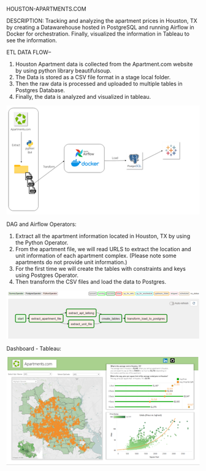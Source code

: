 HOUSTON-APARTMENTS.COM

DESCRIPTION:
Tracking and analyzing the apartment prices in Houston, TX by creating a Datawarehouse hosted in PostgreSQL and running Airflow in Docker for orchestration. Finally, visualized the information in Tableau to see the information.

ETL DATA FLOW–
1.	Houston Apartment data is collected from the Apartment.com website by using python library beautifulsoup.
2.	The Data is stored as a CSV file format in a stage local folder.
3.	Then the raw data is processed and uploaded to multiple tables in Postgres Database.
4.	Finally, the data is analyzed and visualized in tableau. 
 
![](Images/Project.png)


DAG and Airflow Operators: 

1.	Extract all the apartment information located in Houston, TX by using the Python Operator.
2.	From the apartment file, we will read URLS to extract the location and unit information of each apartment complex. 
    (Please note some apartments do not provide unit information.)
3.	For the first time we will create the tables with constraints and keys using Postgres Operator.
4.	Then transform the CSV files and load the data to Postgres.

![](Images/DAG.PNG)

Dashboard - Tableau: 

![](Images/Dashboard.PNG)
